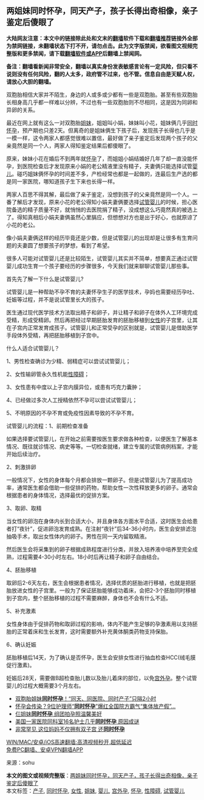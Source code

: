  <h2>两姐妹同时怀孕，同天产子，孩子长得出奇相像，亲子鉴定后傻眼了</h2> <p class="notice"><b>大陆网友注意：本文中的链接除此处和文末的<a href="https://github.com/bannedbook/fanqiang" >翻墙</a>软件下载和<a href="https://github.com/killgcd/justmysocks/blob/master/README.md">翻墙推荐</a>链接外全部为禁网链接，未翻墙状态下打不开，请勿点击。此为文字版禁闻，欲看图文视频完整版和更多禁闻，请下载<a href="https://github.com/bannedbook/fanqiang">翻墙软件或APP</a>后翻墙上禁闻网。</p><p>备注：翻墙看新闻非常安全，翻墙以真实身份发表敏感言论有一定风险，但只看不说则没有任何风险，翻的人太多，政府管不过来，也不管。信息自由是天赋人权，请放心大胆的翻墙。</b></p>  <div class="entry"> <p>双胞胎相信大家并不陌生，身边的人或多或少都有一些是双胞胎。甚至有些双胞胎长相身高几乎都一样难以分辨，不过也有一些双胞胎则不尽相同，这是因为同卵和异卵的关系。</p> <p>最近在网上就有这么一对双胞胎<a href="https://www.bannedbook.org/bnews/tag/%E5%A7%90%E5%A6%B9/" class="st_tag internal_tag" rel="tag" title="标签 姐妹 下的日志">姐妹</a>，姐姐叫小娟，妹妹叫小花，姐妹俩几乎<a href="https://www.bannedbook.org/bnews/tag/%E5%90%8C%E6%97%B6%E6%80%80%E5%AD%95/" class="st_tag internal_tag" rel="tag" title="标签 同时怀孕 下的日志">同时怀孕</a>，预产期也只差2天。但离奇的是姐妹俩生下孩子后，发现孩子长得也几乎是一模一样，这令两家人都感觉很难以置信，最好做了亲子鉴定后发现两个孩子的父亲竟然是同一个人，两家人得知鉴定结果后都傻眼了。</p> <p>原来，妹妹小花在婚后不到两年就<a href="https://www.bannedbook.org/bnews/tag/%e6%80%80%e5%ad%95/" class="st_tag internal_tag" rel="tag" title="标签 怀孕 下的日志">怀孕</a>了，而姐姐小娟结婚好几年了却一直没能怀孕，到医院检查后才发现原来小娟的老公精液里没有精子，夫妻俩只能选择试管<a href="https://www.bannedbook.org/bnews/tag/%e5%a9%b4%e5%84%bf/" class="st_tag internal_tag" rel="tag" title="标签 婴儿 下的日志">婴儿</a>。碰巧姐妹俩怀孕的时间差不多，产检经常也都是一起做的，连最后生产选的都是同一家医院，哪知道孩子生下来也长得一样。</p> <p>两家人百思不得其解，最后做了亲子鉴定，没想到孩子的父亲竟然是同一个人。一番了解后才发现，原来小花的老公得知小娟夫妻俩要选择<a href="https://www.bannedbook.org/bnews/tag/%e8%af%95%e7%ae%a1%e5%a9%b4%e5%84%bf/" class="st_tag internal_tag" rel="tag" title="标签 试管婴儿 下的日志">试管婴儿</a>的时候，担心医院备选的精子质量不好，就悄悄的去医院捐了精子，没成想这么巧竟然真的被选上了。得知真相后小娟夫妻俩虽然心里膈应，但想想对方也是出于好心，也就原谅了小花的老公。</p> <p>像小娟夫妻俩这样的经历毕竟还是少数，但是试管婴儿的出现却是让很多有生育问题的夫妻圆了想要孩子的梦想，看到了希望。</p> <p>很多人可能对试管婴儿还是比较陌生，试管婴儿其实并不简单，想要真正通过试管婴儿成功生育一个孩子要经历的步骤很多，今天我们就来聊聊试管婴儿那些事。</p> <p>首先先了解一下什么是试管婴儿?</p>  <p>试管婴儿是一种帮助不孕不育的夫妻怀孕生子的医学技术，孕妈也需要经历孕吐、妊娠等过程，并不是说试管里长大的孩子。</p> <p>医生通过现代医学技术方法取出精子和卵子，并让精子和卵子在体外人工环境完成受精，形成受精卵。然后再把经过早期胚胎发育的胚胎移植到<a href="https://www.bannedbook.org/bnews/tag/%e5%a5%b3%e6%80%a7/" class="st_tag internal_tag" rel="tag" title="标签 女性 下的日志">女性</a>的子宫里，让其在子宫内正常发育成孩子。试管婴儿和正常受孕的区别就是，试管婴儿是借助医学手段体外受精，再把胚胎移植到子宫中。</p> <p>什么人适合试管婴儿？</p> <p>1、男性检查确诊为少精、弱精症可以尝试试管婴儿；</p> <p>2、女性输卵管永久性机能<a href="https://www.bannedbook.org/bnews/tag/%e6%80%a7%e9%9a%9c%e7%a2%8d/" class="st_tag internal_tag" rel="tag" title="标签 性障碍 下的日志">性障碍</a>；</p> <p>3、女性患有中度以上子宫内膜异位，或患有巧克力囊肿；</p> <p>4、已经做过多次人工授精依然不孕可以尝试试管婴儿；</p>  <p>5、不明原因的不孕不育或免疫性因素导致的不孕不育。</p> <p>试管婴儿的流程：1、前期检查准备</p> <p>如果选择要试管婴儿，在开始之前需要按医生要求做各种检查，以便医生了解基本情况、既往就诊情况、病史等等。一切检查就绪，建立专属的试管病例档案，才能开始后续治疗。</p> <p>2、刺激排卵</p> <p>一般情况下，女性的身体每个月都会排放一颗卵子。但是试管婴儿为了提高成功率，通常医生都会借助一些促排的药物，帮助女性一次性释放更多的卵子。通常会根据患者的身体情况，选择最优的促排方案。</p> <p>3、取卵、取精</p> <p>当女性的卵泡在身体内长到合适大小，并且身体各方面水平合适，这时医生会给患者打“夜针”，促进卵泡发育成熟。在注射“夜针”后34-36小时内，医生会安排滤泡抽吸手术，取出女性体内的卵子。男性在同一天内留取精液。</p>  <p>然后医生会将采集到的卵子根据成熟程度进行分类，并放入培养液中培养至完全成熟，过程需要4-30小时左右。18小时后再让精子和卵子自由结合。</p> <p>4、胚胎移植</p> <p>取卵后2-6天左右，医生会根据患者情况，选择优质的胚胎进行移植，也就是把胚胎放进女性的子宫里。一般为了保证胚胎能够成功着床，会把2-3个胚胎同时移植到子宫内，整个胚胎移植的过程不需要麻醉，身体也不会有什么不适。</p> <p>5、补充激素</p> <p>女性身体由于促排药物和取卵过程的影响，体内不能产生足够的孕激素用以支持胚胎的正常着床和生长发育，这时需要额外补充黄体酮类药物支持保胎。</p> <p>6、确认妊娠</p> <p>胚胎移植后14天，为了确认是否怀孕，医生会安排女性进行抽血检查HCC(绒毛膜促行激素)。</p>  <p>妊娠后28天，需要做B超检查胎儿数以及胎儿着床的部位，以免<a href="https://www.bannedbook.org/bnews/tag/%e5%ae%ab%e5%a4%96%e5%ad%95/" class="st_tag internal_tag" rel="tag" title="标签 宫外孕 下的日志">宫外孕</a>。整个试管婴儿的过程大概需要3个月左右。</p> <ul class='op-related-articles' title='相关阅读'> <li><a href='https://www.bannedbook.org/bnews/funmedia/20200526/1334472.html' target='_blank'>双胞胎姐妹<b>同时怀孕</b>！“同天、同医院、同时产子”只隔2小时</a></li> <li><a href='https://www.bannedbook.org/bnews/funmedia/20190329/1104855.html' target='_blank'>怀孕会传染？9位护理师“<b>同时怀孕</b>”爆红全国院方霸气“集体放产假”…</a></li> <li><a href='https://www.bannedbook.org/bnews/funmedia/20181106/1026647.html' target='_blank'>仨姐妹<b>同时怀孕</b> 组团拍孕照温馨美好</a></li> <li><a href='https://www.bannedbook.org/bnews/funmedia/20180821/988100.html' target='_blank'>美国一家医院同科室16名护士几乎<b>同时怀孕</b> 原因成谜</a></li> <li><a href='https://www.bannedbook.org/bnews/funmedia/20180806/982018.html' target='_blank'>非常罕见 这位妈妈不仅拥有双子宫 还<b>同时怀孕</b></a></li> </ul> <p class="texttj"> <a href="https://github.com/bannedbook/fanqiang/wiki/V2ray%E6%9C%BA%E5%9C%BA" target="_blank">WIN/MAC/安卓/iOS高速翻墙:高清视频秒开,超低延迟</a><br/> <a href="https://github.com/bannedbook/fanqiang/wiki/%E7%A6%81%E9%97%BB%E7%BD%91%E5%AE%89%E5%8D%93%E7%BF%BB%E5%A2%99%E6%96%B0%E9%97%BBAPP" target="_blank">免费PC翻墙、安卓VPN翻墙APP</a></p><p> 来源：sohu </p><a name='sharetosocial'></a>       <div><b>本文的图文或视频完整版</b>：<a href='https://www.bannedbook.org/bnews/health/20210115/1468007.html'>两姐妹同时怀孕，同天产子，孩子长得出奇相像，亲子鉴定后傻眼了</a></div>  </div><!--END ENTRY--> <div class="postfooter"> <div>本文标签：<a href="https://www.bannedbook.org/bnews/tag/%E4%BA%A7%E5%AD%90/" rel="tag">产子</a>, <a href="https://www.bannedbook.org/bnews/tag/%E5%90%8C%E6%97%B6%E6%80%80%E5%AD%95/" rel="tag">同时怀孕</a>, <a href="https://www.bannedbook.org/bnews/tag/%e5%a5%b3%e6%80%a7/" rel="tag">女性</a>, <a href="https://www.bannedbook.org/bnews/tag/%E5%A7%90%E5%A6%B9/" rel="tag">姐妹</a>, <a href="https://www.bannedbook.org/bnews/tag/%e5%a9%b4%e5%84%bf/" rel="tag">婴儿</a>, <a href="https://www.bannedbook.org/bnews/tag/%e5%ae%ab%e5%a4%96%e5%ad%95/" rel="tag">宫外孕</a>, <a href="https://www.bannedbook.org/bnews/tag/%e6%80%80%e5%ad%95/" rel="tag">怀孕</a>, <a href="https://www.bannedbook.org/bnews/tag/%e6%80%a7%e9%9a%9c%e7%a2%8d/" rel="tag">性障碍</a>, <a href="https://www.bannedbook.org/bnews/tag/%e8%af%95%e7%ae%a1%e5%a9%b4%e5%84%bf/" rel="tag">试管婴儿</a></div>  </div><!--END POSTFOOTER--> 